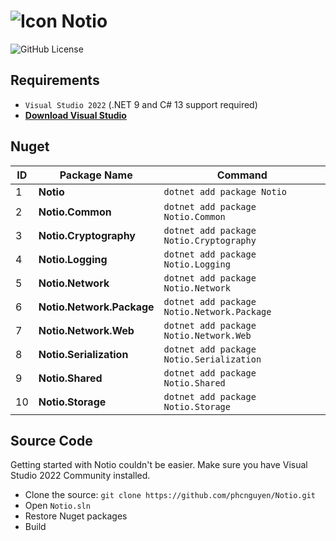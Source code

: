 # ![Icon](https://raw.githubusercontent.com/phcnguyen/Notio/refs/heads/master/Resource/Notio.ico) **Notio**

![GitHub License](https://img.shields.io/github/license/phcnguyen/Notio)

## Requirements

- `Visual Studio 2022` (.NET 9 and C# 13 support required)
- [**Download Visual Studio**](https://visualstudio.microsoft.com/downloads/)

## Nuget

| ID | Package Name              | Command                                             |
|----|---------------------------|-----------------------------------------------------|
| 1  | **Notio**                 | `dotnet add package Notio`                          |
| 2  | **Notio.Common**          | `dotnet add package Notio.Common`                   |
| 3  | **Notio.Cryptography**    | `dotnet add package Notio.Cryptography`             |
| 4  | **Notio.Logging**         | `dotnet add package Notio.Logging`                  |
| 5  | **Notio.Network**         | `dotnet add package Notio.Network`                  |
| 6  | **Notio.Network.Package** | `dotnet add package Notio.Network.Package`          |
| 7  | **Notio.Network.Web**     | `dotnet add package Notio.Network.Web`              |
| 8  | **Notio.Serialization**   | `dotnet add package Notio.Serialization`            |
| 9  | **Notio.Shared**          | `dotnet add package Notio.Shared`                   |
| 10 | **Notio.Storage**         | `dotnet add package Notio.Storage`                  |

## Source Code

Getting started with Notio couldn't be easier. Make sure you have Visual Studio 2022 Community installed.

- Clone the source: `git clone https://github.com/phcnguyen/Notio.git`
- Open `Notio.sln`
- Restore Nuget packages
- Build
